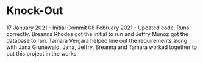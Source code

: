 # Knock-Out
17 January 2021 - Initial Commit 
08 February 2021 - Updated code. Runs correctly. Breanna Rhodes got the initial to run and Jeffry Munoz got the database to run. Tamara Vergara helped line out the requirements along with Jana Grunewald. Jana, Jeffry, Breanna and Tamara worked together to put this project in the works.
